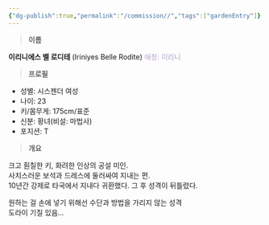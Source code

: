 ```yaml
---
{"dg-publish":true,"permalink":"/commission//","tags":["gardenEntry"]}
---
```





> **이름**

**이리니에스 벨 로디테** (Iriniyes Belle Rodite)
<font color="#b2a2c7">애칭: 이리니</font>

> **프로필**

- 성별: 시스젠더 여성
- 나이: 23
- 키/몸무게: 175cm/표준
- 신분: 황녀(비설: 마법사)
- 포지션: T

> **개요**

크고 훤칠한 키, 화려한 인상의 공설 미인.  
사치스러운 보석과 드레스에 둘러싸여 지내는 편.  
10년간 강제로 타국에서 지내다 귀환했다. 그 후 성격이 뒤틀렸다.  
  
원하는 걸 손에 넣기 위해선 수단과 방법을 가리지 않는 성격  
도라이 기질 있음... 
